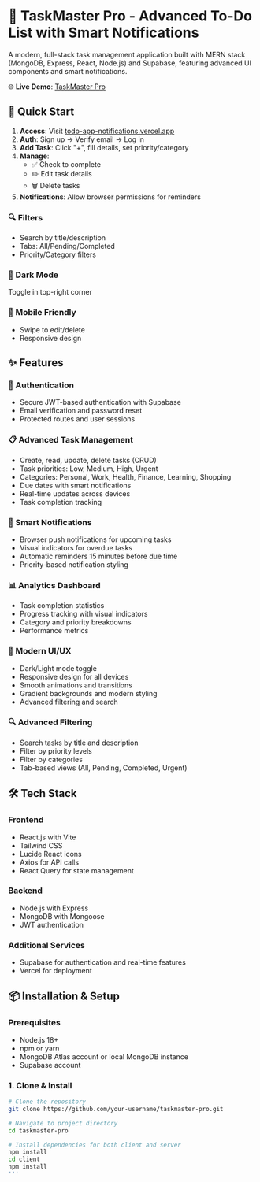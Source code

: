 # 🚀 TaskMaster Pro - Advanced To-Do List with Smart Notifications

A modern, full-stack task management application built with MERN stack (MongoDB, Express, React, Node.js) and Supabase, featuring advanced UI components and smart notifications.

🌐 **Live Demo**: [TaskMaster Pro](https://todo-app-notifications.vercel.app/)

## 🚀 Quick Start

1. **Access**: Visit [todo-app-notifications.vercel.app](https://todo-app-notifications.vercel.app/)
2. **Auth**: Sign up → Verify email → Log in
3. **Add Task**: Click "+", fill details, set priority/category
4. **Manage**:
   - ✅ Check to complete
   - ✏️ Edit task details
   - 🗑️ Delete tasks
5. **Notifications**: Allow browser permissions for reminders

### 🔍 Filters
- Search by title/description
- Tabs: All/Pending/Completed
- Priority/Category filters

### 🌙 Dark Mode
Toggle in top-right corner

### 📱 Mobile Friendly
- Swipe to edit/delete
- Responsive design

## ✨ Features

### 🔐 Authentication
- Secure JWT-based authentication with Supabase
- Email verification and password reset
- Protected routes and user sessions

### 📋 Advanced Task Management
- Create, read, update, delete tasks (CRUD)
- Task priorities: Low, Medium, High, Urgent
- Categories: Personal, Work, Health, Finance, Learning, Shopping
- Due dates with smart notifications
- Real-time updates across devices
- Task completion tracking

### 🔔 Smart Notifications
- Browser push notifications for upcoming tasks
- Visual indicators for overdue tasks
- Automatic reminders 15 minutes before due time
- Priority-based notification styling

### 📊 Analytics Dashboard
- Task completion statistics
- Progress tracking with visual indicators
- Category and priority breakdowns
- Performance metrics

### 🎨 Modern UI/UX
- Dark/Light mode toggle
- Responsive design for all devices
- Smooth animations and transitions
- Gradient backgrounds and modern styling
- Advanced filtering and search

### 🔍 Advanced Filtering
- Search tasks by title and description
- Filter by priority levels
- Filter by categories
- Tab-based views (All, Pending, Completed, Urgent)

## 🛠 Tech Stack

### Frontend
- React.js with Vite
- Tailwind CSS
- Lucide React icons
- Axios for API calls
- React Query for state management

### Backend
- Node.js with Express
- MongoDB with Mongoose
- JWT authentication

### Additional Services
- Supabase for authentication and real-time features
- Vercel for deployment

## 📦 Installation & Setup

### Prerequisites
- Node.js 18+
- npm or yarn
- MongoDB Atlas account or local MongoDB instance
- Supabase account

### 1. Clone & Install
```bash
# Clone the repository
git clone https://github.com/your-username/taskmaster-pro.git

# Navigate to project directory
cd taskmaster-pro

# Install dependencies for both client and server
npm install
cd client
npm install
'''
